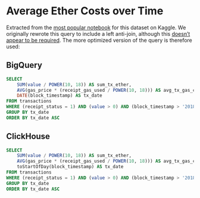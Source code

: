 # Average Ether Costs over Time

Extracted from the [most popular notebook](https://www.kaggle.com/code/mrisdal/visualizing-average-ether-costs-over-time) for this dataset on Kaggle. We originally rewrote this query to include a left anti-join, although this [doesn’t appear to be required](https://gist.github.com/gingerwizard/f3f6f7bcec5bf6ba62763b75e4385c89). The more optimized version of the query is therefore used:


## BigQuery

```sql
SELECT
	SUM(value / POWER(10, 18)) AS sum_tx_ether,
	AVG(gas_price * (receipt_gas_used / POWER(10, 18))) AS avg_tx_gas_cost,
	DATE(block_timestamp) AS tx_date
FROM transactions
WHERE (receipt_status = 1) AND (value > 0) AND (block_timestamp > '2018-01-01') AND (block_timestamp <= '2018-12-31')
GROUP BY tx_date
ORDER BY tx_date ASC
```

## ClickHouse

```sql
SELECT
	SUM(value / POWER(10, 18)) AS sum_tx_ether,
	AVG(gas_price * (receipt_gas_used / POWER(10, 18))) AS avg_tx_gas_cost,
	toStartOfDay(block_timestamp) AS tx_date
FROM transactions
WHERE (receipt_status = 1) AND (value > 0) AND (block_timestamp > '2018-01-01') AND (block_timestamp <= '2018-12-31')
GROUP BY tx_date
ORDER BY tx_date ASC

```